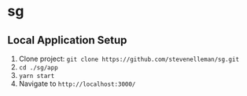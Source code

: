 # sg

## Local Application Setup 
1. Clone project: `git clone https://github.com/stevenelleman/sg.git`
2. `cd ./sg/app`
3. `yarn start`
4. Navigate to `http://localhost:3000/`